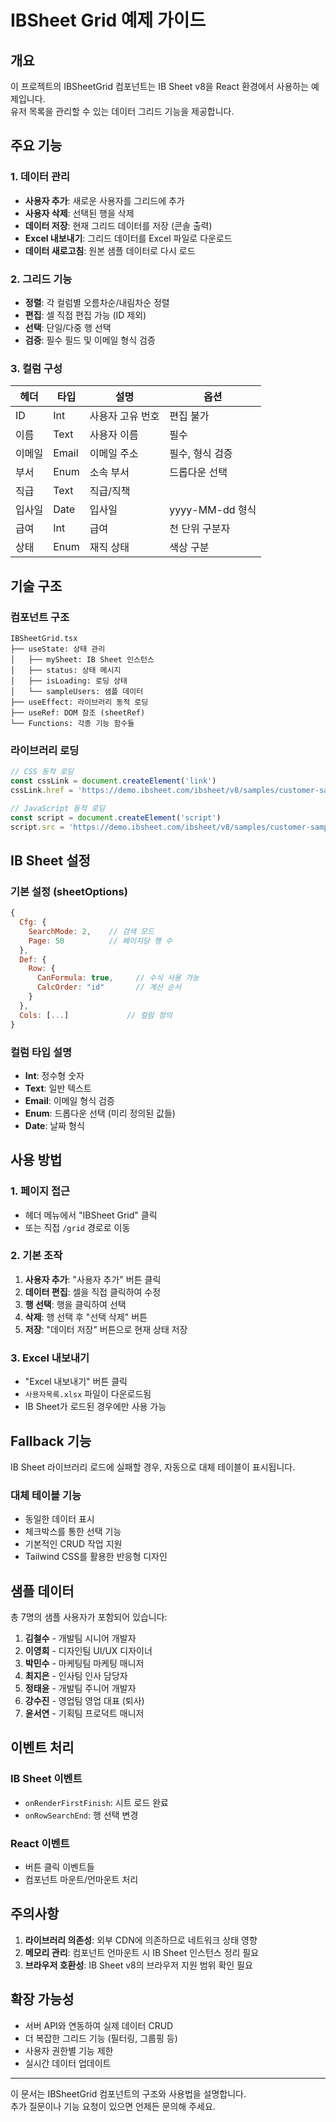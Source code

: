 # IBSheet Grid 예제 가이드

## 개요

이 프로젝트의 IBSheetGrid 컴포넌트는 IB Sheet v8을 React 환경에서 사용하는 예제입니다.  
유저 목록을 관리할 수 있는 데이터 그리드 기능을 제공합니다.

## 주요 기능

### 1. 데이터 관리
- **사용자 추가**: 새로운 사용자를 그리드에 추가
- **사용자 삭제**: 선택된 행을 삭제
- **데이터 저장**: 현재 그리드 데이터를 저장 (콘솔 출력)
- **Excel 내보내기**: 그리드 데이터를 Excel 파일로 다운로드
- **데이터 새로고침**: 원본 샘플 데이터로 다시 로드

### 2. 그리드 기능
- **정렬**: 각 컬럼별 오름차순/내림차순 정렬
- **편집**: 셀 직접 편집 가능 (ID 제외)
- **선택**: 단일/다중 행 선택
- **검증**: 필수 필드 및 이메일 형식 검증

### 3. 컬럼 구성
| 헤더 | 타입 | 설명 | 옵션 |
|------|------|------|------|
| ID | Int | 사용자 고유 번호 | 편집 불가 |
| 이름 | Text | 사용자 이름 | 필수 |
| 이메일 | Email | 이메일 주소 | 필수, 형식 검증 |
| 부서 | Enum | 소속 부서 | 드롭다운 선택 |
| 직급 | Text | 직급/직책 | |
| 입사일 | Date | 입사일 | yyyy-MM-dd 형식 |
| 급여 | Int | 급여 | 천 단위 구분자 |
| 상태 | Enum | 재직 상태 | 색상 구분 |

## 기술 구조

### 컴포넌트 구조
```
IBSheetGrid.tsx
├── useState: 상태 관리
│   ├── mySheet: IB Sheet 인스턴스
│   ├── status: 상태 메시지
│   ├── isLoading: 로딩 상태
│   └── sampleUsers: 샘플 데이터
├── useEffect: 라이브러리 동적 로딩
├── useRef: DOM 참조 (sheetRef)
└── Functions: 각종 기능 함수들
```

### 라이브러리 로딩
```javascript
// CSS 동적 로딩
const cssLink = document.createElement('link')
cssLink.href = 'https://demo.ibsheet.com/ibsheet/v8/samples/customer-sample/lib/ibsheet.css'

// JavaScript 동적 로딩
const script = document.createElement('script')
script.src = 'https://demo.ibsheet.com/ibsheet/v8/samples/customer-sample/lib/ibsheet.js'
```

## IB Sheet 설정

### 기본 설정 (sheetOptions)
```javascript
{
  Cfg: {
    SearchMode: 2,    // 검색 모드
    Page: 50          // 페이지당 행 수
  },
  Def: {
    Row: {
      CanFormula: true,     // 수식 사용 가능
      CalcOrder: "id"       // 계산 순서
    }
  },
  Cols: [...]             // 컬럼 정의
}
```

### 컬럼 타입 설명
- **Int**: 정수형 숫자
- **Text**: 일반 텍스트
- **Email**: 이메일 형식 검증
- **Enum**: 드롭다운 선택 (미리 정의된 값들)
- **Date**: 날짜 형식

## 사용 방법

### 1. 페이지 접근
- 헤더 메뉴에서 "IBSheet Grid" 클릭
- 또는 직접 `/grid` 경로로 이동

### 2. 기본 조작
1. **사용자 추가**: "사용자 추가" 버튼 클릭
2. **데이터 편집**: 셀을 직접 클릭하여 수정
3. **행 선택**: 행을 클릭하여 선택
4. **삭제**: 행 선택 후 "선택 삭제" 버튼
5. **저장**: "데이터 저장" 버튼으로 현재 상태 저장

### 3. Excel 내보내기
- "Excel 내보내기" 버튼 클릭
- `사용자목록.xlsx` 파일이 다운로드됨
- IB Sheet가 로드된 경우에만 사용 가능

## Fallback 기능

IB Sheet 라이브러리 로드에 실패할 경우, 자동으로 대체 테이블이 표시됩니다.

### 대체 테이블 기능
- 동일한 데이터 표시
- 체크박스를 통한 선택 기능
- 기본적인 CRUD 작업 지원
- Tailwind CSS를 활용한 반응형 디자인

## 샘플 데이터

총 7명의 샘플 사용자가 포함되어 있습니다:

1. **김철수** - 개발팀 시니어 개발자
2. **이영희** - 디자인팀 UI/UX 디자이너
3. **박민수** - 마케팅팀 마케팅 매니저
4. **최지은** - 인사팀 인사 담당자
5. **정태윤** - 개발팀 주니어 개발자
6. **강수진** - 영업팀 영업 대표 (퇴사)
7. **윤서연** - 기획팀 프로덕트 매니저

## 이벤트 처리

### IB Sheet 이벤트
- `onRenderFirstFinish`: 시트 로드 완료
- `onRowSearchEnd`: 행 선택 변경

### React 이벤트
- 버튼 클릭 이벤트들
- 컴포넌트 마운트/언마운트 처리

## 주의사항

1. **라이브러리 의존성**: 외부 CDN에 의존하므로 네트워크 상태 영향
2. **메모리 관리**: 컴포넌트 언마운트 시 IB Sheet 인스턴스 정리 필요
3. **브라우저 호환성**: IB Sheet v8의 브라우저 지원 범위 확인 필요

## 확장 가능성

- 서버 API와 연동하여 실제 데이터 CRUD
- 더 복잡한 그리드 기능 (필터링, 그룹핑 등)
- 사용자 권한별 기능 제한
- 실시간 데이터 업데이트

---

이 문서는 IBSheetGrid 컴포넌트의 구조와 사용법을 설명합니다.  
추가 질문이나 기능 요청이 있으면 언제든 문의해 주세요.
